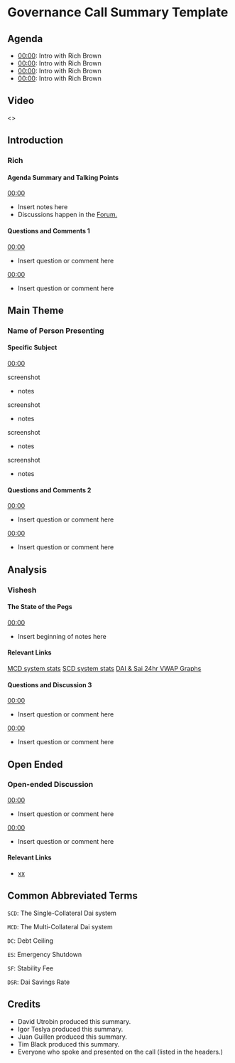 # Governance Call Summary Template

## Agenda

* [00:00](gnr-summary-template.md): Intro with Rich Brown
* [00:00](gnr-summary-template.md): Intro with Rich Brown
* [00:00](gnr-summary-template.md): Intro with Rich Brown
* [00:00](gnr-summary-template.md): Intro with Rich Brown

## Video

&lt;&gt;

## Introduction

### Rich

#### Agenda Summary and Talking Points

[00:00](https://github.com/ryancreatescopy/community/tree/203253ec20549aa3667729d5b12a0ee7c5834bde/contributing/link/README.md)

* Insert notes here
* Discussions happen in the [Forum.](https://forum.makerdao.com/)

#### Questions and Comments 1

[00:00](https://github.com/ryancreatescopy/community/tree/203253ec20549aa3667729d5b12a0ee7c5834bde/contributing/link/README.md)

* Insert question or comment here

[00:00](https://github.com/ryancreatescopy/community/tree/203253ec20549aa3667729d5b12a0ee7c5834bde/contributing/link/README.md)

* Insert question or comment here

## Main Theme

### Name of Person Presenting

#### Specific Subject

[00:00](gnr-summary-template.md)

screenshot

* notes

screenshot

* notes

screenshot

* notes

screenshot

* notes

#### Questions and Comments 2

[00:00](https://github.com/ryancreatescopy/community/tree/203253ec20549aa3667729d5b12a0ee7c5834bde/contributing/link/README.md)

* Insert question or comment here

[00:00](https://github.com/ryancreatescopy/community/tree/203253ec20549aa3667729d5b12a0ee7c5834bde/contributing/link/README.md)

* Insert question or comment here

## Analysis

### Vishesh

#### The State of the Pegs

[00:00](https://github.com/ryancreatescopy/community/tree/203253ec20549aa3667729d5b12a0ee7c5834bde/contributing/link/README.md)

* Insert beginning of notes here

#### Relevant Links

[MCD system stats](http://daistats.com) [SCD system stats](http://saistats.com/) [DAI & Sai 24hr VWAP Graphs](http://dai.descipher.io/)

#### Questions and Discussion 3

[00:00](https://github.com/ryancreatescopy/community/tree/203253ec20549aa3667729d5b12a0ee7c5834bde/contributing/link/README.md)

* Insert question or comment here

[00:00](https://github.com/ryancreatescopy/community/tree/203253ec20549aa3667729d5b12a0ee7c5834bde/contributing/link/README.md)

* Insert question or comment here

## Open Ended

### Open-ended Discussion

[00:00](https://github.com/ryancreatescopy/community/tree/203253ec20549aa3667729d5b12a0ee7c5834bde/contributing/link/README.md)

* Insert question or comment here

[00:00](https://github.com/ryancreatescopy/community/tree/203253ec20549aa3667729d5b12a0ee7c5834bde/contributing/link/README.md)

* Insert question or comment here

#### Relevant Links

* [xx](https://github.com/ryancreatescopy/community/tree/203253ec20549aa3667729d5b12a0ee7c5834bde/contributing/link/README.md)

## Common Abbreviated Terms

`SCD`: The Single-Collateral Dai system

`MCD`: The Multi-Collateral Dai system

`DC`: Debt Ceiling

`ES`: Emergency Shutdown

`SF`: Stability Fee

`DSR`: Dai Savings Rate

## Credits

* David Utrobin produced this summary.
* Igor Teslya produced this summary.
* Juan Guillen produced this summary.
* Tim Black produced this summary.
* Everyone who spoke and presented on the call \(listed in the headers.\)

